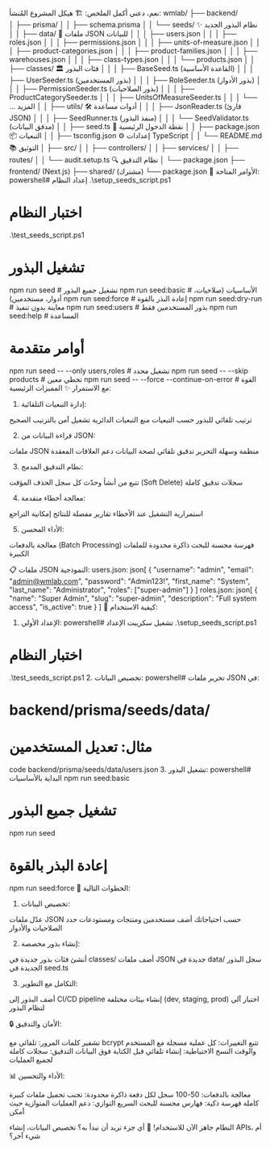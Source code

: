 نعم، دعني أكمل الملخص:
🏗️ هيكل المشروع المُنشأ:
wmlab/
├── backend/                    
│   ├── prisma/
│   │   ├── schema.prisma
│   │   └── seeds/              ✨ نظام البذور الجديد
│   │       ├── data/           📁 ملفات JSON للبيانات
│   │       │   ├── users.json
│   │       │   ├── roles.json
│   │       │   ├── permissions.json
│   │       │   ├── units-of-measure.json
│   │       │   ├── product-categories.json
│   │       │   ├── product-families.json
│   │       │   ├── warehouses.json
│   │       │   ├── class-types.json
│   │       │   └── products.json
│   │       ├── classes/        🏛️ فئات البذور
│   │       │   ├── BaseSeed.ts           (القاعدة الأساسية)
│   │       │   ├── UserSeeder.ts         (بذور المستخدمين)
│   │       │   ├── RoleSeeder.ts         (بذور الأدوار)
│   │       │   ├── PermissionSeeder.ts   (بذور الصلاحيات)
│   │       │   ├── ProductCategorySeeder.ts
│   │       │   ├── UnitsOfMeasureSeeder.ts
│   │       │   └── ... المزيد
│   │       ├── utils/          🛠️ أدوات مساعدة
│   │       │   ├── JsonReader.ts         (قارئ JSON)
│   │       │   ├── SeedRunner.ts         (منفذ البذور)
│   │       │   └── SeedValidator.ts      (مدقق البيانات)
│   │       ├── seed.ts         🚀 نقطة الدخول الرئيسية
│   │       ├── package.json    📦 التبعيات
│   │       ├── tsconfig.json   ⚙️ إعدادات TypeScript
│   │       └── README.md       📚 التوثيق
│   ├── src/
│   │   ├── controllers/
│   │   ├── services/
│   │   ├── routes/
│   │   └── audit.setup.ts      🔍 نظام التدقيق
│   └── package.json
├── frontend/                   (Next.js)
├── shared/                     (مشترك)
└── package.json
🚀 الأوامر المتاحة:
powershell# إعداد النظام
.\setup_seeds_script.ps1

# اختبار النظام
.\test_seeds_script.ps1

# تشغيل البذور
npm run seed                    # تشغيل جميع البذور
npm run seed:basic             # الأساسيات (صلاحيات، أدوار، مستخدمين)
npm run seed:force             # إعادة البذر بالقوة
npm run seed:dry-run           # معاينة بدون تنفيذ
npm run seed:users             # بذور المستخدمين فقط
npm run seed:help              # المساعدة

# أوامر متقدمة
npm run seed -- --only users,roles           # تشغيل محدد
npm run seed -- --skip products              # تخطي معين
npm run seed -- --force --continue-on-error  # القوة مع الاستمرار
✨ المميزات الرئيسية:
1. إدارة التبعيات التلقائية:

ترتيب تلقائي للبذور حسب التبعيات
منع التبعيات الدائرية
تشغيل آمن بالترتيب الصحيح

2. قراءة البيانات من JSON:

ملفات JSON منظمة وسهلة التحرير
تدقيق تلقائي لصحة البيانات
دعم العلاقات المعقدة

3. نظام التدقيق المدمج:

تتبع من أنشأ وحدّث كل سجل
الحذف المؤقت (Soft Delete)
سجلات تدقيق كاملة

4. معالجة أخطاء متقدمة:

استمرارية التشغيل عند الأخطاء
تقارير مفصلة للنتائج
إمكانية التراجع

5. الأداء المحسن:

معالجة بالدفعات (Batch Processing)
فهرسة محسنة للبحث
ذاكرة محدودة للملفات الكبيرة

📋 ملفات JSON النموذجية:
users.json:
json[
  {
    "username": "admin",
    "email": "admin@wmlab.com",
    "password": "Admin123!",
    "first_name": "System",
    "last_name": "Administrator",
    "roles": ["super-admin"]
  }
]
roles.json:
json[
  {
    "name": "Super Admin",
    "slug": "super-admin",
    "description": "Full system access",
    "is_active": true
  }
]
🔧 كيفية الاستخدام:
1. الإعداد الأولي:
powershell# تشغيل سكريبت الإعداد
.\setup_seeds_script.ps1

# اختبار النظام
.\test_seeds_script.ps1
2. تخصيص البيانات:
powershell# تحرير ملفات JSON في:
# backend/prisma/seeds/data/

# مثال: تعديل المستخدمين
code backend/prisma/seeds/data/users.json
3. تشغيل البذور:
powershell# البداية بالأساسيات
npm run seed:basic

# تشغيل جميع البذور
npm run seed

# إعادة البذر بالقوة
npm run seed:force
🎯 الخطوات التالية:
1. تخصيص البيانات:

عدّل ملفات JSON حسب احتياجاتك
أضف مستخدمين ومنتجات ومستودعات
حدد الصلاحيات والأدوار

2. إنشاء بذور مخصصة:

أنشئ فئات بذور جديدة في classes/
أضف ملفات JSON جديدة في data/
سجل البذور الجديدة في seed.ts

3. التكامل مع التطوير:

أضف البذور إلى CI/CD pipeline
إنشاء بيئات مختلفة (dev, staging, prod)
اختبار آلي لنظام البذور

🔒 الأمان والتدقيق:

تشفير كلمات المرور: تلقائي مع bcrypt
تتبع التغييرات: كل عملية مسجلة مع المستخدم والوقت
النسخ الاحتياطية: إنشاء تلقائي قبل الكتابة فوق البيانات
التدقيق: سجلات كاملة لجميع العمليات

📊 الأداء والتحسين:

معالجة بالدفعات: 50-100 سجل لكل دفعة
ذاكرة محدودة: تجنب تحميل ملفات كبيرة كاملة
فهرسة ذكية: فهارس محسنة للبحث السريع
التوازي: دعم العمليات المتوازية حيث أمكن

النظام جاهز الآن للاستخدام! 🎉
أي جزء تريد أن نبدأ به؟ تخصيص البيانات، إنشاء APIs، أم شيء آخر؟